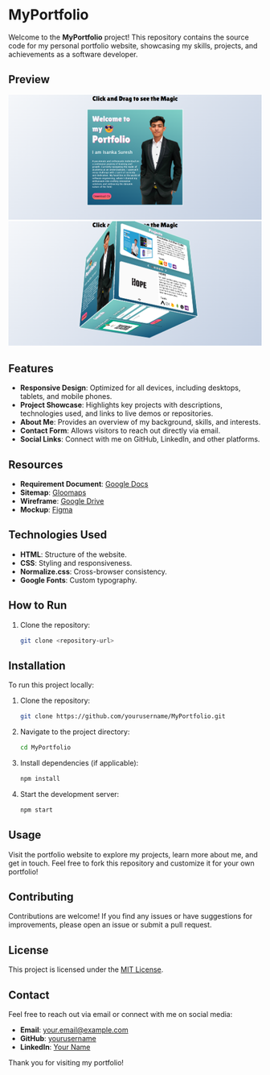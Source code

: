 # MyPortfolio

Welcome to the **MyPortfolio** project! This repository contains the source code for my personal portfolio website, showcasing my skills, projects, and achievements as a software developer.

## Preview

![Portfolio Preview 1](assets/homepage/img/portfolio%2001.png)
![Portfolio Preview 2](assets/homepage/img/portfolio%2002.png)

## Features

- **Responsive Design**: Optimized for all devices, including desktops, tablets, and mobile phones.
- **Project Showcase**: Highlights key projects with descriptions, technologies used, and links to live demos or repositories.
- **About Me**: Provides an overview of my background, skills, and interests.
- **Contact Form**: Allows visitors to reach out directly via email.
- **Social Links**: Connect with me on GitHub, LinkedIn, and other platforms.


## Resources
- **Requirement Document**: [Google Docs](https://docs.google.com/document/d/1jCagUn8-tY_k6mp5rpUcC9yoqtn2sigi_w6hGTd3WqY/edit?usp=sharing)
- **Sitemap**: [Gloomaps](https://www.gloomaps.com/ydZpPokJ9q)
- **Wireframe**: [Google Drive](https://drive.google.com/file/d/1wy8Z0Yd7XBS5bYRY0HhRQ-IsD7_mC0GU/view?usp=sharing)
- **Mockup**: [Figma](https://www.figma.com/file/BGpbGy76m67tdolQoAyX3E/My-Portfolio?type=design&node-id=0%3A1&mode=design&t=tiBYH1ltdeR82knr-1)

## Technologies Used
- **HTML**: Structure of the website.
- **CSS**: Styling and responsiveness.
- **Normalize.css**: Cross-browser consistency.
- **Google Fonts**: Custom typography.

## How to Run
1. Clone the repository:
   ```sh
   git clone <repository-url>
## Installation

To run this project locally:

1. Clone the repository:
    ```bash
    git clone https://github.com/yourusername/MyPortfolio.git
    ```
2. Navigate to the project directory:
    ```bash
    cd MyPortfolio
    ```
3. Install dependencies (if applicable):
    ```bash
    npm install
    ```
4. Start the development server:
    ```bash
    npm start
    ```

## Usage

Visit the portfolio website to explore my projects, learn more about me, and get in touch. Feel free to fork this repository and customize it for your own portfolio!

## Contributing

Contributions are welcome! If you find any issues or have suggestions for improvements, please open an issue or submit a pull request.

## License

This project is licensed under the [MIT License](LICENSE).

## Contact

Feel free to reach out via email or connect with me on social media:

- **Email**: your.email@example.com
- **GitHub**: [yourusername](https://github.com/yourusername)
- **LinkedIn**: [Your Name](https://linkedin.com/in/yourprofile)

Thank you for visiting my portfolio!